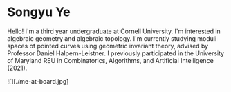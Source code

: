 # Songyu Ye

Hello! I'm a third year undergraduate at Cornell University. I'm interested in algebraic geometry and algebraic topology. I'm currently studying moduli spaces of pointed curves using geometric invariant theory, advised by Professor Daniel Halpern-Leistner. I previously participated in the University of Maryland REU in Combinatorics, Algorithms, and Artificial Intelligence (2021).

![][./me-at-board.jpg]
